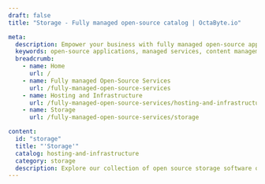 ```yaml
---
draft: false
title: "Storage - Fully managed open-source catalog | OctaByte.io"

meta:
  description: Empower your business with fully managed open-source applications. From content management to communication tools and e-commerce platforms, we offer seamless solutions with expert support.
  keywords: open-source applications, managed services, content management, communication tools, e-commerce platforms, seamless solutions, expert support, timely updates, reliable services, user experience, open-source software, business solutions, productivity, reduce downtime, innovate with open-source
  breadcrumb:
    - name: Home
      url: /
    - name: Fully managed Open-Source Services
      url: /fully-managed-open-source-services
    - name: Hosting and Infrastructure
      url: /fully-managed-open-source-services/hosting-and-infrastructure
    - name: Storage
      url: /fully-managed-open-source-services/storage

content:
  id: "storage"
  title: "'Storage'"
  catalog: hosting-and-infrastructure
  category: storage
  description: Explore our collection of open source storage software on OctaByte. We handle installation, backup, updates, support, and maintenance, ensuring a streamlined and reliable data management solution for your storage needs.
---
```

